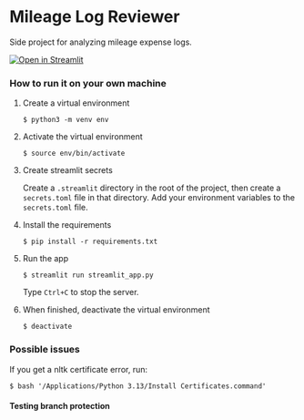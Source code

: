 # Mileage Log Reviewer

Side project for analyzing mileage expense logs.

[![Open in Streamlit](https://static.streamlit.io/badges/streamlit_badge_black_white.svg)](https://mileage-log-reviewer-iv3rkhnkjf.streamlit.app)

### How to run it on your own machine

1. Create a virtual environment

   ```
   $ python3 -m venv env
   ```

2. Activate the virtual environment

   ```
   $ source env/bin/activate
   ```

3. Create streamlit secrets

   Create a `.streamlit` directory in the root of the project, then create a `secrets.toml` file in that directory. Add your environment variables to the `secrets.toml` file.

4. Install the requirements

   ```
   $ pip install -r requirements.txt
   ```

5. Run the app

   ```
   $ streamlit run streamlit_app.py
   ```

   Type `Ctrl+C` to stop the server.

6. When finished, deactivate the virtual environment

   ```
   $ deactivate
   ```

### Possible issues

If you get a nltk certificate error, run:

```
$ bash '/Applications/Python 3.13/Install Certificates.command'
```

#### Testing branch protection